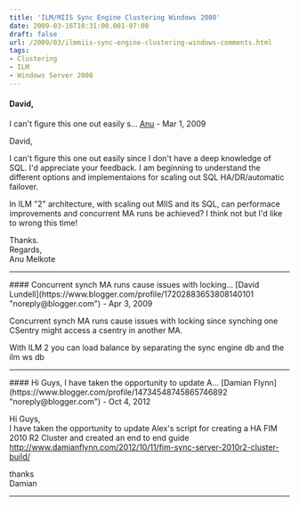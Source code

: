 ```yaml
---
title: 'ILM/MIIS Sync Engine Clustering Windows 2008'
date: 2009-03-16T10:31:00.001-07:00
draft: false
url: /2009/03/ilmmiis-sync-engine-clustering-windows-comments.html
tags: 
- Clustering
- ILM
- Windows Server 2008
---
```


#### David,  
  
I can't figure this one out easily s...
[Anu](https://www.blogger.com/profile/16607719880402498029 "noreply@blogger.com") - <time datetime="2009-03-30T13:15:00.000-07:00">Mar 1, 2009</time>

David,  
  
I can't figure this one out easily since I don't have a deep knowledge of SQL. I'd appreciate your feedback. I am beginning to understand the different options and implementaions for scaling out SQL HA/DR/automatic failover.  
  
In ILM "2" architecture, with scaling out MIIS and its SQL, can performace improvements and concurrent MA runs be achieved? I think not but I'd like to wrong this time!  
  
Thanks.  
Regards,  
Anu Melkote
<hr />
#### Concurrent synch MA runs cause issues with locking...
[David Lundell](https://www.blogger.com/profile/17202883653808140101 "noreply@blogger.com") - <time datetime="2009-04-08T16:04:00.000-07:00">Apr 3, 2009</time>

Concurrent synch MA runs cause issues with locking since synching one CSentry might access a csentry in another MA.  
  
With ILM 2 you can load balance by separating the sync engine db and the ilm ws db
<hr />
#### Hi Guys, I have taken the opportunity to update A...
[Damian Flynn](https://www.blogger.com/profile/14734548745865746892 "noreply@blogger.com") - <time datetime="2012-10-11T04:24:30.420-07:00">Oct 4, 2012</time>

Hi Guys,  
I have taken the opportunity to update Alex's script for creating a HA FIM 2010 R2 Cluster and created an end to end guide  
http://www.damianflynn.com/2012/10/11/fim-sync-server-2010r2-cluster-build/  
  
thanks  
Damian
<hr />
